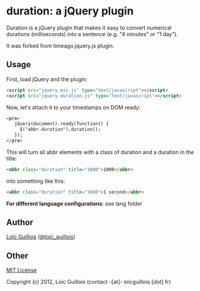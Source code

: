 # duration: a jQuery plugin

Duration is a jQuery plugin that makes it easy to convert numerical durations (milliseconds) into a sentence (e.g. "4 minutes" or "1 day").

It was forked from timeago.jquery.js plugin.

## Usage

First, load jQuery and the plugin:

```html
<script src="jquery.min.js" type="text/javascript"></script>
<script src="jquery.duration.js" type="text/javascript"></script>
```

Now, let's attach it to your timestamps on DOM ready:

```html
<pre>
   jQuery(document).ready(function() {
     $("abbr.duration").duration();
   });
</pre>
```

This will turn all abbr elements with a class of duration and a duration in the title:

```html
<abbr class="duration" title="1000">1000</abbr>
```

into something like this:

```html
<abbr class="duration" title="1000">1 second</abbr>
```

**For different language configurations**: see lang folder

## Author

[Loïc Guillois](http://www.loicguillois.fr) ([@loic_guillois](http://twitter.com/loic_guillois))

## Other

[MIT License](http://www.opensource.org/licenses/mit-license.php)

Copyright (c) 2012, Loïc Guillois (contact -[at]- loicguillois [*dot*] fr)
